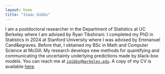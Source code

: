 ```yaml
---
layout: home
title: "Isaac Gibbs"
---
```


I am a postdoctoral researcher in the Department of Statistics at UC Berkeley where I am advised by Ryan Tibshirani. I completed my PhD in Statistics in 2024 at Stanford University where I was advised by Emmanuel Cand&egraves. Before that, I obtained my BSc in Math and Computer Science at McGill. My research develops new methods for quantifying and communicating the uncertainty underlying predictions made by black-box models. You can reach me at <code>igibbs@berkeley.edu</code>. A copy of my CV is available <a href="assets/IsaacGibbsCV.pdf"> here</a>.
